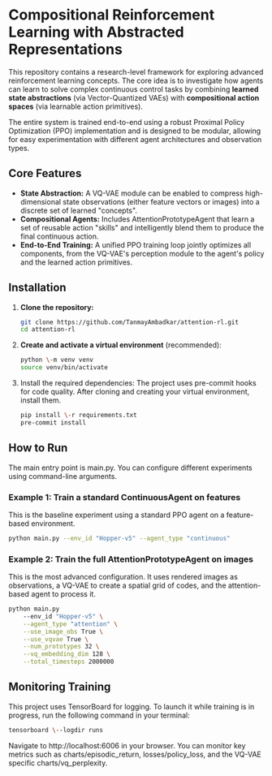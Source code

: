 # **Compositional Reinforcement Learning with Abstracted Representations**

This repository contains a research-level framework for exploring advanced reinforcement learning concepts. The core idea is to investigate how agents can learn to solve complex continuous control tasks by combining **learned state abstractions** (via Vector-Quantized VAEs) with **compositional action spaces** (via learnable action primitives).

The entire system is trained end-to-end using a robust Proximal Policy Optimization (PPO) implementation and is designed to be modular, allowing for easy experimentation with different agent architectures and observation types.

## **Core Features**

* **State Abstraction:** A VQ-VAE module can be enabled to compress high-dimensional state observations (either feature vectors or images) into a discrete set of learned "concepts".
* **Compositional Agents:** Includes AttentionPrototypeAgent that learn a set of reusable action "skills" and intelligently blend them to produce the final continuous action.
* **End-to-End Training:** A unified PPO training loop jointly optimizes all components, from the VQ-VAE's perception module to the agent's policy and the learned action primitives.

## **Installation**

1. **Clone the repository:**
   ```bash
   git clone https://github.com/TanmayAmbadkar/attention-rl.git
   cd attention-rl
   ```

2. **Create and activate a virtual environment** (recommended):

   ```bash
   python \-m venv venv
   source venv/bin/activate
   ```

3. Install the required dependencies:
   The project uses pre-commit hooks for code quality. After cloning and creating your virtual environment, install them.

   ```bash
   pip install \-r requirements.txt
   pre-commit install
   ```

## **How to Run**

The main entry point is main.py. You can configure different experiments using command-line arguments.

### **Example 1: Train a standard** ContinuousAgent **on features**

This is the baseline experiment using a standard PPO agent on a feature-based environment.

```bash
python main.py --env_id "Hopper-v5" --agent_type "continuous"
```

### **Example 2: Train the full** AttentionPrototypeAgent **on images**

This is the most advanced configuration. It uses rendered images as observations, a VQ-VAE to create a spatial grid of codes, and the attention-based agent to process it.

```bash
python main.py
    --env_id "Hopper-v5" \
    --agent_type "attention" \
    --use_image_obs True \
    --use_vqvae True \
    --num_prototypes 32 \
    --vq_embedding_dim 128 \
    --total_timesteps 2000000
```

## **Monitoring Training**

This project uses TensorBoard for logging. To launch it while training is in progress, run the following command in your terminal:

```bash
tensorboard \--logdir runs
```

Navigate to http://localhost:6006 in your browser. You can monitor key metrics such as charts/episodic\_return, losses/policy\_loss, and the VQ-VAE specific charts/vq\_perplexity.
